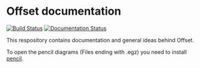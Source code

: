 # Offset documentation

[![Build Status](https://travis-ci.com/freedomlayer/offset_docs.svg?branch=master)](https://travis-ci.com/freedomlayer/offset_docs)
[![Documentation Status](https://readthedocs.org/projects/offset/badge/?version=latest)](https://offset.readthedocs.io/en/latest/?badge=latest)

This respository contains documentation and general ideas behind Offset.

To open the pencil diagrams (Files ending with .egz) you need to install
[pencil](https://pencil.evolus.vn/).

